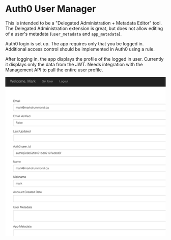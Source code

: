 # Auth0 User Manager

This is intended to be a "Delegated Administration + Metadata Editor" tool. The
Delegated Administration extension is great, but does not allow editing of a
user's metadata (`user_metadata` and `app_metadata`).

Auth0 login is set up. The app requires only that you be logged in. Additional
access control should be implemented in Auth0 using a rule.

After logging in, the app displays the profile of the logged in user. Currently
it displays only the data from the JWT. Needs integration with the Management
API to pull the entire user profile.

![Auth0 User Manager](https://github.com/dmark/auth0-flask-utilities/blob/master/screenshots/Screenshot%202019-02-24%2009.47.32.png)